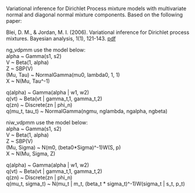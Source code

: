 Variational inference for Dirichlet Process mixture models with multivariate normal and diagonal normal mixture components. 
Based on the following paper:

Blei, D. M., & Jordan, M. I. (2006). Variational inference for Dirichlet process mixtures. Bayesian analysis, 1(1), 121-143. [pdf](http://www.cs.princeton.edu/~blei/papers/BleiJordan2004.pdf)

ng_vdpmm use the model below:  
alpha ~ Gamma(s1, s2)  
V ~ Beta(1, alpha)  
Z ~ SBP(V)  
(Mu, Tau) ~ NormalGamma(mu0, lambda0, 1, 1)  
X ~ N(Mu, Tau^-1)  

q(alpha) ~ Gamma(alpha | w1, w2)  
q(vt) ~ Beta(vt | gamma_t,1, gamma_t,2)  
q(zn) ~ Discrete(zn | phi_n)  
q(mu_t, tau_t) ~ NormalGamma(ngmu, nglambda, ngalpha, ngbeta)  


niw_vdpmm use the model below:  
alpha ~ Gamma(s1, s2)  
V ~ Beta(1, alpha)  
Z ~ SBP(V)  
(Mu, Sigma) ~ N(m0, (beta0*Sigma)^-1)W(S, p)  
X ~ N(Mu, Sigma, Z)  

q(alpha) ~ Gamma(alpha | w1, w2)  
q(vt) ~ Beta(vt | gamma_t,1, gamma_t,2)  
q(zn) ~ Discrete(zn | phi_n)  
q(mu_t, sigma_t) ~ N(mu_t | m_t, (beta_t * sigma_t)^-1)W(sigma_t | s_t, p_t)
